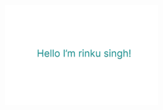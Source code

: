 <p align="center"><a href="https://rinkusinghh.github.io"><img width="80%" alt="Hello, I'm rinku." src="./assets/bg1.jpg" /></a></p>

<br />
